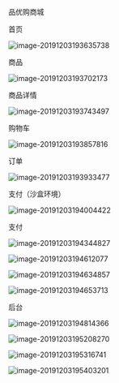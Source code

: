 品优购商城

首页

![image-20191203193635738](C:\Users\2233\AppData\Roaming\Typora\typora-user-images\image-20191203193635738.png)



商品

![image-20191203193702173](C:\Users\2233\AppData\Roaming\Typora\typora-user-images\image-20191203193702173.png)



商品详情

![image-20191203193743497](C:\Users\2233\AppData\Roaming\Typora\typora-user-images\image-20191203193743497.png)



购物车

![image-20191203193857816](C:\Users\2233\AppData\Roaming\Typora\typora-user-images\image-20191203193857816.png)

订单

![image-20191203193933477](C:\Users\2233\AppData\Roaming\Typora\typora-user-images\image-20191203193933477.png)

支付（沙盒环境）

![image-20191203194004422](C:\Users\2233\AppData\Roaming\Typora\typora-user-images\image-20191203194004422.png)

支付

![image-20191203194344827](C:\Users\2233\AppData\Roaming\Typora\typora-user-images\image-20191203194344827.png)

![image-20191203194612077](C:\Users\2233\AppData\Roaming\Typora\typora-user-images\image-20191203194612077.png)

![image-20191203194634857](C:\Users\2233\AppData\Roaming\Typora\typora-user-images\image-20191203194634857.png)

![image-20191203194653713](C:\Users\2233\AppData\Roaming\Typora\typora-user-images\image-20191203194653713.png)

后台

![image-20191203194814366](C:\Users\2233\AppData\Roaming\Typora\typora-user-images\image-20191203194814366.png)



![image-20191203195208270](C:\Users\2233\AppData\Roaming\Typora\typora-user-images\image-20191203195208270.png)

![image-20191203195316741](C:\Users\2233\AppData\Roaming\Typora\typora-user-images\image-20191203195316741.png)

![image-20191203195403201](C:\Users\2233\AppData\Roaming\Typora\typora-user-images\image-20191203195403201.png)